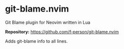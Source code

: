 # git-blame.nvim

Git Blame plugin for Neovim written in Lua

**Repository:** <https://github.com/f-person/git-blame.nvim>

Adds git-blame info to all lines.
